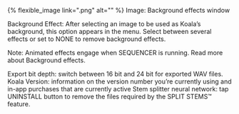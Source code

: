 ---
---

{% flexible_image link=".png" alt="" %}
Image: Background effects window

Background Effect: After selecting an image to be used as Koala’s background, this option appears in the menu. Select between several effects or set to NONE to remove background effects. 

Note: Animated effects engage when SEQUENCER is running. Read more about Background effects.

Export bit depth: switch between 16 bit and 24 bit for exported WAV files.
Koala Version: information on the version number you’re currently using and in-app purchases that are currently active
Stem splitter neural network: tap UNINSTALL button to remove the files required by the SPLIT STEMS™ feature.
